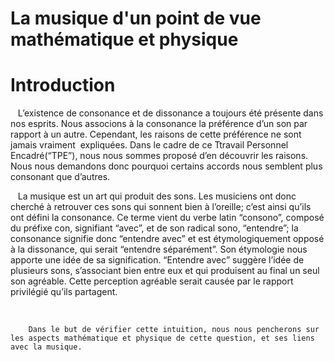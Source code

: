 La musique d'un point de vue mathématique et physique
=======

<h1>Introduction</h1>
<p>&nbsp;&nbsp;
    L’existence de consonance et de dissonance a toujours été présente dans nos esprits. Nous associons à la consonance la préférence d’un son par rapport à un autre. Cependant, les raisons de cette préférence ne sont jamais vraiment  expliquées. Dans le cadre de ce Ttravail Personnel Encadré(“TPE”), nous nous sommes proposé d’en découvrir les raisons. Nous nous demandons donc pourquoi certains accords nous semblent plus consonant que d’autres.
</p>
<p>&nbsp;&nbsp;
	La musique est un art qui produit des sons. Les musiciens ont donc cherché à retrouver ces sons qui sonnent bien à l’oreille; c’est ainsi qu’ils ont défini la consonance. Ce terme vient du verbe latin “consono”, composé du préfixe con, signifiant “avec”, et de son radical sono, “entendre”; la consonance signifie donc “entendre avec” et est étymologiquement opposé à la dissonance, qui serait “entendre séparément”. Son étymologie nous apporte une idée de sa signification. “Entendre avec” suggère l’idée de plusieurs sons, s’associant bien entre eux et qui produisent au final un seul son agréable. Cette perception agréable serait causée par le rapport privilégié qu’ils partagent.
</p>
<p>&nbsp;&nbsp;
	
		Dans le but de vérifier cette intuition, nous nous pencherons sur les aspects mathématique et physique de cette question, et ses liens avec la musique.
	
</p>

